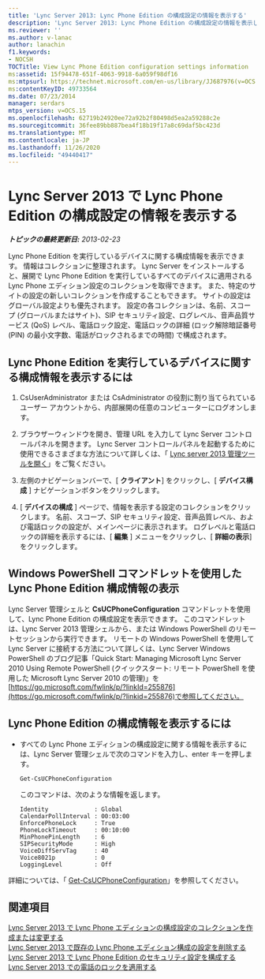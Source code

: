 ```yaml
---
title: 'Lync Server 2013: Lync Phone Edition の構成設定の情報を表示する'
description: 'Lync Server 2013: Lync Phone Edition の構成設定の情報を表示します。'
ms.reviewer: ''
ms.author: v-lanac
author: lanachin
f1.keywords:
- NOCSH
TOCTitle: View Lync Phone Edition configuration settings information
ms:assetid: 15f94478-651f-4063-9918-6a059f98df16
ms:mtpsurl: https://technet.microsoft.com/en-us/library/JJ687976(v=OCS.15)
ms:contentKeyID: 49733564
ms.date: 07/23/2014
manager: serdars
mtps_version: v=OCS.15
ms.openlocfilehash: 62719b24920ee72a92b2f80498d5ea2a59288c2e
ms.sourcegitcommit: 36fee89bb887bea4f18b19f17a8c69daf5bc423d
ms.translationtype: MT
ms.contentlocale: ja-JP
ms.lasthandoff: 11/26/2020
ms.locfileid: "49440417"
---
```

# <a name="view-lync-phone-edition-configuration-settings-information-in-lync-server-2013"></a>Lync Server 2013 で Lync Phone Edition の構成設定の情報を表示する

<div data-xmlns="http://www.w3.org/1999/xhtml">

<div class="topic" data-xmlns="http://www.w3.org/1999/xhtml" data-msxsl="urn:schemas-microsoft-com:xslt" data-cs="https://msdn.microsoft.com/">

<div data-asp="https://msdn2.microsoft.com/asp">



</div>

<div id="mainSection">

<div id="mainBody">

<span> </span>

_**トピックの最終更新日:** 2013-02-23_

Lync Phone Edition を実行しているデバイスに関する構成情報を表示できます。 情報はコレクションに整理されます。 Lync Server をインストールすると、展開で Lync Phone Edition を実行しているすべてのデバイスに適用される Lync Phone エディション設定のコレクションを取得できます。 また、特定のサイトの設定の新しいコレクションを作成することもできます。 サイトの設定はグローバル設定よりも優先されます。 設定の各コレクションは、名前、スコープ (グローバルまたはサイト)、SIP セキュリティ設定、ログレベル、音声品質サービス (QoS) レベル、電話ロック設定、電話ロックの詳細 (ロック解除暗証番号 (PIN) の最小文字数、電話がロックされるまでの時間) で構成されます。

<div>

## <a name="to-view-configuration-information-about-devices-running-lync-phone-edition"></a>Lync Phone Edition を実行しているデバイスに関する構成情報を表示するには

1.  CsUserAdministrator または CsAdministrator の役割に割り当てられているユーザー アカウントから、内部展開の任意のコンピューターにログオンします。

2.  ブラウザーウィンドウを開き、管理 URL を入力して Lync Server コントロールパネルを開きます。 Lync Server コントロールパネルを起動するために使用できるさまざまな方法について詳しくは、「 [Lync server 2013 管理ツールを開く](lync-server-2013-open-lync-server-administrative-tools.md)」をご覧ください。

3.  左側のナビゲーションバーで、[ **クライアント**] をクリックし、[ **デバイス構成** ] ナビゲーションボタンをクリックします。

4.  [ **デバイスの構成** ] ページで、情報を表示する設定のコレクションをクリックします。 名前、スコープ、SIP セキュリティ設定、音声品質レベル、および電話ロックの設定が、メインページに表示されます。 ログレベルと電話ロックの詳細を表示するには、[ **編集** ] メニューをクリックし、[ **詳細の表示**] をクリックします。

</div>

<div>

## <a name="viewing-lync-phone-edition-configuration-information-by-using-windows-powershell-cmdlets"></a>Windows PowerShell コマンドレットを使用した Lync Phone Edition 構成情報の表示

Lync Server 管理シェルと **CsUCPhoneConfiguration** コマンドレットを使用して、Lync Phone Edition の構成設定を表示できます。 このコマンドレットは、Lync Server 2013 管理シェルから、または Windows PowerShell のリモートセッションから実行できます。 リモートの Windows PowerShell を使用して Lync Server に接続する方法について詳しくは、Lync Server Windows PowerShell のブログ記事「Quick Start: Managing Microsoft Lync Server 2010 Using Remote PowerShell (クイックスタート: リモート PowerShell を使用した Microsoft Lync Server 2010 の管理)」を[https://go.microsoft.com/fwlink/p/?linkId=255876](https://go.microsoft.com/fwlink/p/?linkid=255876)で参照してください。

<div>

## <a name="to-view-lync-phone-edition-configuration-information"></a>Lync Phone Edition の構成情報を表示するには

  - すべての Lync Phone エディションの構成設定に関する情報を表示するには、Lync Server 管理シェルで次のコマンドを入力し、enter キーを押します。
    
        Get-CsUCPhoneConfiguration
    
    このコマンドは、次のような情報を返します。
    
        Identity             : Global
        CalendarPollInterval : 00:03:00
        EnforcePhoneLock     : True
        PhoneLockTimeout     : 00:10:00
        MinPhonePinLength    : 6
        SIPSecurityMode      : High
        VoiceDiffServTag     : 40
        Voice8021p           : 0
        LoggingLevel         : Off

</div>

詳細については、「 [Get-CsUCPhoneConfiguration](https://docs.microsoft.com/powershell/module/skype/Get-CsUCPhoneConfiguration)」を参照してください。

</div>

<div>

## <a name="see-also"></a>関連項目


[Lync Server 2013 で Lync Phone エディションの構成設定のコレクションを作成または変更する](lync-server-2013-create-or-modify-a-collection-of-lync-phone-edition-configuration-settings.md)  
[Lync Server 2013 で既存の Lync Phone エディション構成の設定を削除する](lync-server-2013-delete-an-existing-collection-of-lync-phone-edition-configuration-settings.md)  
[Lync Server 2013 で Lync Phone Edition のセキュリティ設定を構成する](lync-server-2013-configure-security-settings-for-lync-phone-edition.md)  
[Lync Server 2013 での電話のロックを適用する](lync-server-2013-enforce-phone-locking.md)  
  

</div>

</div>

<span> </span>

</div>

</div>

</div>

